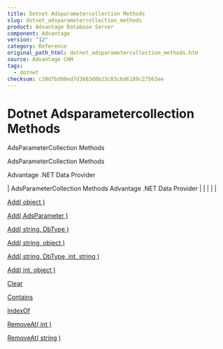 ```yaml
---
title: Dotnet Adsparametercollection Methods
slug: dotnet_adsparametercollection_methods
product: Advantage Database Server
component: Advantage
version: "12"
category: Reference
original_path_html: dotnet_adsparametercollection_methods.htm
source: Advantage CHM
tags:
  - dotnet
checksum: c20d7bd00ed7d3883d8b23c83c6d6189c27563ee
---
```


# Dotnet Adsparametercollection Methods

AdsParameterCollection Methods

AdsParameterCollection Methods

Advantage .NET Data Provider

| AdsParameterCollection Methods  Advantage .NET Data Provider |  |  |  |  |

[Add( object )](dotnet_adsparametercollection_add_object_.md)

[Add( AdsParameter )](dotnet_adsparametercollection_add_adsparameter_.md)

[Add( string, DbType )](dotnet_adsparametercollection_add_string_dbtype_.md)

[Add( string, object )](dotnet_adsparametercollection_add_string_object_.md)

[Add( string, DbType, int, string )](dotnet_adsparametercollection_add_string_dbtype_int_string_.md)

[Add( int, object )](dotnet_adsparametercollection_add_int_object_.md)

[Clear](dotnet_adsparametercollection_clear.md)

[Contains](dotnet_adsparametercollection_contains.md)

[IndexOf](dotnet_adsparametercollection_indexof.md)

[RemoveAt( int )](dotnet_adsparametercollection_removeat_int_.md)

[RemoveAt( string )](dotnet_adsparametercollection_removeat_string_.md)
